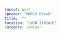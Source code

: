 ```yaml
---
layout: post
speaker: "MWPLS Break"
title:  ""
location: "LWSN 3102A/B"
category: seminar
---
```

